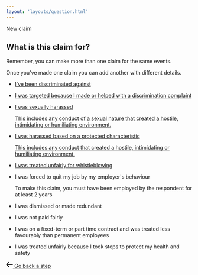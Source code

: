 ```yaml
---
layout: 'layouts/question.html'
---
```


<section class="Card">
<div class="Card-segment">
  <div class="u-fs--1 u-case--upper u-margin-b-e--lg">
    New claim
  </div>
  <h1 class="Card-heading">What is this claim for?</h1>
  <div class="Card-lede">
    <p>
      Remember, you can make more than one claim for the same
      events.
    </p>
    <p>
      Once you’ve made one claim you can add another with different
      details.
    </p>
  </div>
  <ul class="LinkList" role="list">
    <li>
      <a href="{{ '/discrimination/' | url }}" class="LinkBlock">
        <p>I’ve been discriminated against</p>
      </a>
    </li>
    <li>
      <a href="{{ '/discrimination/victimisation/' | url }}" class="LinkBlock">
        <p>
          I was targeted because I made or helped with a
          discrimination complaint
        </p>
      </a>
    </li>
    <li>
      <a
        href="{{ '/discrimination/sexual-harassment/' | url }}"
        class="LinkBlock"
      >
        <p>I was sexually harassed</p>
        <p class="HelpText">
          This includes any conduct of a sexual nature that created
          a hostile, intimidating or humiliating environment.
        </p>
      </a>
    </li>
    <li>
      <a href="{{ '/discrimination/harassment/' | url }}" class="LinkBlock">
        <p>I was harassed based on a protected characteristic</p>
        <p class="HelpText">
          This includes any conduct that created a hostile,
          intimidating or humiliating environment.
        </p>
      </a>
    </li>
    <li>
      <a href="{{ '/whistleblowing/' | url }}" class="LinkBlock">
        <p>I was treated unfairly for whistleblowing</p>
      </a>
    </li>
    <li>
      <a class="LinkBlock">
        <p>
          I was forced to quit my job by my employer's behaviour
        </p>
        <p class="WarningText">
          To make this claim, you must have been employed by the
          respondent for at least 2 years
        </p>
      </a>
    </li>
    <li>
      <a class="LinkBlock">
        <p>I was dismissed or made redundant</p>
      </a>
    </li>
    <li>
      <a class="LinkBlock">
        <p>I was not paid fairly</p>
      </a>
    </li>
    <li>
      <a class="LinkBlock">
        <p>
          I was on a fixed-term or part time contract and was
          treated less favourably than permanent employees
        </p>
      </a>
    </li>
    <li>
      <a class="LinkBlock">
        <p>
          I was treated unfairly because I took steps to protect my
          health and safety
        </p>
      </a>
    </li>
  </ul>
</div>
<div class="Card-segment">
  <div class="ButtonGroup">
    <a href="/index.html" class="Button Button--ghost">
      <svg
        class="Icon"
        fill="none"
        xmlns="http://www.w3.org/2000/svg"
        viewBox="0 0 18 18"
        height="18"
        width="18"
      >
        <path
          d="M17 9H1m0 0 6-6M1 9l6 6"
          stroke="currentColor"
          stroke-linecap="round"
          stroke-linejoin="round"
          stroke-width="2"
        />
      </svg>
      <span class="Button-label"> Go back a step </span>
    </a>
  </div>
</div>
</section>